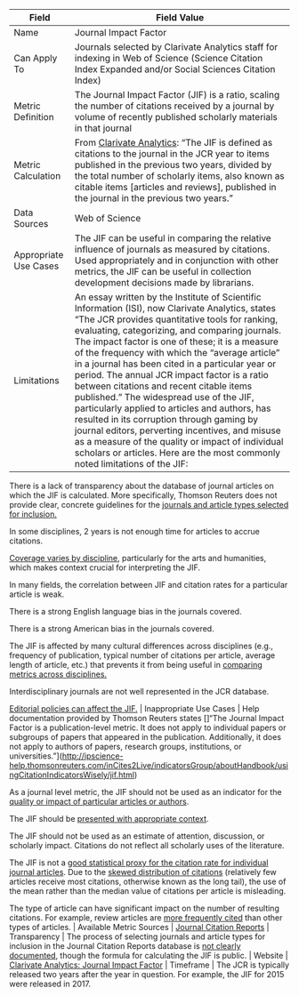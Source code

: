 | Field | Field Value |
|------------------------------|-------------------------------------------------|
| Name | Journal Impact Factor
| Can Apply To | Journals selected by Clarivate Analytics staff for indexing in Web of Science (Science Citation Index Expanded and/or Social Sciences Citation Index)
| Metric Definition | The Journal Impact Factor (JIF) is a ratio, scaling the number of citations received by a journal by volume of recently published scholarly materials in that journal
| Metric Calculation | From [Clarivate Analytics](https://clarivate.libguides.com/ld.php?content_id=30184012): “The JIF is defined as citations to the journal in the JCR year to items published in the previous two years, divided by the total number of scholarly items, also known as citable items [articles and reviews], published in the journal in the previous two years.”
| Data Sources | Web of Science
| Appropriate Use Cases | The JIF can be useful in comparing the relative influence of journals as measured by citations. Used appropriately and in conjunction with other metrics, the JIF can be useful in collection development decisions made by librarians.
| Limitations | An essay written by the Institute of Scientific Information (ISI), now Clarivate Analytics, states “The JCR provides quantitative tools for ranking, evaluating, categorizing, and comparing journals. The impact factor is one of these; it is a measure of the frequency with which the “average article” in a journal has been cited in a particular year or period. The annual JCR impact factor is a ratio between citations and recent citable items published.” The widespread use of the JIF, particularly applied to articles and authors, has resulted in its corruption through gaming by journal editors, perverting incentives, and misuse as a measure of the quality or impact of individual scholars or articles. Here are the most commonly noted limitations of the JIF:

There is a lack of transparency about the database of journal articles on which the JIF is calculated. More specifically, Thomson Reuters does not provide clear, concrete guidelines for the [journals and article types selected for inclusion.](https://doi.org/10.1371/journal.pmed.0030291)

In some disciplines, 2 years is not enough time for articles to accrue citations.

[Coverage varies by discipline](http://onlinelibrary.wiley.com/doi/10.1002/asi.20936/full), particularly for the arts and humanities, which makes context crucial for interpreting the JIF.

In many fields, the correlation between JIF and citation rates for a particular article is weak.

There is a strong English language bias in the journals covered.

There is a strong American bias in the journals covered.

The JIF is affected by many cultural differences across disciplines (e.g., frequency of publication, typical number of citations per article, average length of article, etc.) that prevents it from being useful in [comparing metrics across disciplines.](http://wokinfo.com/essays/impact-factor/)

Interdisciplinary journals are not well represented in the JCR database.

[Editorial policies can affect the JIF.](http://jamanetwork.com/journals/jama/fullarticle/202114)
| Inappropriate Use Cases | Help documentation provided by Thomson Reuters states []“The Journal Impact Factor is a publication-level metric. It does not apply to individual papers or subgroups of papers that appeared in the publication. Additionally, it does not apply to authors of papers, research groups, institutions, or universities.”](http://ipscience-help.thomsonreuters.com/inCites2Live/indicatorsGroup/aboutHandbook/usingCitationIndicatorsWisely/jif.html)

As a journal level metric, the JIF should not be used as an indicator for the [quality or impact of particular articles or authors](https://doi.org/10.1371/journal.pmed.0030291).

The JIF should be [presented with appropriate context](http://jamanetwork.com/journals/jama/fullarticle/202114).

The JIF should not be used as an estimate of attention, discussion, or scholarly impact. Citations do not reflect all scholarly uses of the literature.

The JIF is not a [good statistical proxy for the citation rate for individual journal articles](https://www.ncbi.nlm.nih.gov/pmc/articles/PMC2126010/). Due to the [skewed distribution of citations](http://www.biorxiv.org/content/early/2016/07/05/062109) (relatively few articles receive most citations, otherwise known as the long tail), the use of the mean rather than the median value of citations per article is misleading.

The type of article can have significant impact on the number of resulting citations. For example, review articles are [more frequently cited](http://wokinfo.com/essays/impact-factor/) than other types of articles.
| Available Metric Sources | [Journal Citation Reports](https://clarivate.com/products/journal-citation-reports/)
| Transparency | The process of selecting journals and article types for inclusion in the Journal Citation Reports database is [not clearly documented](http://wokinfo.com/essays/journal-selection-process/), though the formula for calculating the JIF is public.
| Website | [Clarivate Analytics:  Journal Impact Factor](http://ipscience-help.thomsonreuters.com/inCites2Live/indicatorsGroup/aboutHandbook/usingCitationIndicatorsWisely/jif.html)
| Timeframe | The JCR is typically released two years after the year in question. For example, the JIF for 2015 were released in 2017.
